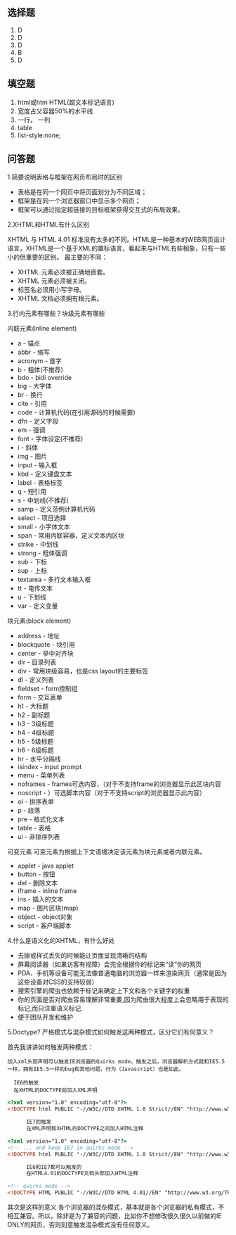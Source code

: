 ## 选择题

1. D 
2. D 
3. D 
4. B 
5. D

## 填空题

1. html或htm HTML(超文本标记语言)
2. 宽度占父容器50%的水平线
3. 一行， 一列
4. table
5. list-style:none; 

## 问答题

1.简要说明表格与框架在网页布局时的区别

* 表格是在同一个网页中将页面划分为不同区域； 
* 框架是在同一个浏览器窗口中显示多个网页； 
* 框架可以通过指定超链接的目标框架获得交互式的布局效果。 

2.XHTML和HTML有什么区别

XHTML 与 HTML 4.01 标准没有太多的不同。HTML是一种基本的WEB网页设计语言，XHTML是一个基于XML的置标语言，看起来与HTML有些相象，只有一些小的但重要的区别。
最主要的不同：

* XHTML 元素必须被正确地嵌套。
* XHTML 元素必须被关闭。
* 标签名必须用小写字母。
* XHTML 文档必须拥有根元素。

3.行内元素有哪些？块级元素有哪些

内联元素(inline element)
* a - 锚点
* abbr - 缩写
* acronym - 首字
* b - 粗体(不推荐)
* bdo - bidi override
* big - 大字体
* br - 换行
* cite - 引用
* code - 计算机代码(在引用源码的时候需要)
* dfn - 定义字段
* em - 强调
* font - 字体设定(不推荐)
* i - 斜体
* img - 图片
* input - 输入框
* kbd - 定义键盘文本
* label - 表格标签
* q - 短引用
* s - 中划线(不推荐)
* samp - 定义范例计算机代码
* select - 项目选择
* small - 小字体文本
* span - 常用内联容器，定义文本内区块
* strike - 中划线
* strong - 粗体强调
* sub - 下标
* sup - 上标
* textarea - 多行文本输入框
* tt - 电传文本
* u - 下划线
* var - 定义变量

块元素(block element)
* address - 地址
* blockquote - 块引用
* center - 举中对齐块
* dir - 目录列表
* div - 常用块级容易，也是css layout的主要标签
* dl - 定义列表
* fieldset - form控制组
* form - 交互表单
* h1 - 大标题
* h2 - 副标题
* h3 - 3级标题
* h4 - 4级标题
* h5 - 5级标题
* h6 - 6级标题
* hr - 水平分隔线
* isindex - input prompt
* menu - 菜单列表
* noframes - frames可选内容，（对于不支持frame的浏览器显示此区块内容
* noscript - ）可选脚本内容（对于不支持script的浏览器显示此内容）
* ol - 排序表单
* p - 段落
* pre - 格式化文本
* table - 表格
* ul - 非排序列表

可变元素
可变元素为根据上下文语境决定该元素为块元素或者内联元素。

* applet - java applet
* button - 按钮
* del - 删除文本
* iframe - inline frame
* ins - 插入的文本
* map - 图片区块(map)
* object - object对象
* script - 客户端脚本

4.什么是语义化的XHTML，有什么好处

* 去掉或样式丢失的时候能让页面呈现清晰的结构
* 屏幕阅读器（如果访客有视障）会完全根据你的标记来“读”你的网页
* PDA、手机等设备可能无法像普通电脑的浏览器一样来渲染网页（通常是因为这些设备对CSS的支持较弱）
* 搜索引擎的爬虫也依赖于标记来确定上下文和各个关键字的权重
* 你的页面是否对爬虫容易理解非常重要,因为爬虫很大程度上会忽略用于表现的标记,而只注重语义标记.
* 便于团队开发和维护

5.Doctype? 严格模式与混杂模式如何触发这两种模式，区分它们有何意义？

首先我讲讲如何触发两种模式：

    加入xml头部声明可以触发IE浏览器的Quirks mode，触发之后，浏览器解析方式就和IE5.5一样，拥有IE5.5一样的bug和其他问题，行为（Javascript）也是如此。

      IE6的触发
      在XHTML的DOCTYPE前加入XML声明

```html
<?xml version="1.0" encoding="utf-8"?>
<!DOCTYPE html PUBLIC "-//W3C//DTD XHTML 1.0 Strict//EN" "http://www.w3.org/TR/xhtml1/DTD/xhtml1-strict.dtd">

      IE7的触发
      在XML声明和XHTML的DOCTYPE之间加入HTML注释
```

```html
<?xml version="1.0" encoding="utf-8"?>
<!-- ... and keep IE7 in quirks mode -->
<!DOCTYPE html PUBLIC "-//W3C//DTD XHTML 1.0 Strict//EN" "http://www.w3.org/TR/xhtml1/DTD/xhtml1-strict.dtd">

      IE6和IE7都可以触发的
      在HTML4.01的DOCTYPE文档头部加入HTML注释
```

```html
<!-- quirks mode -->
<!DOCTYPE HTML PUBLIC "-//W3C//DTD HTML 4.01//EN" "http://www.w3.org/TR/html4/strict.dtd">
```

其次是这样的意义
各个浏览器的混杂模式，基本就是各个浏览器的私有模式，不相互兼容。所以，除非是为了兼容的问题，比如你不想修改很久很久以前做的IE ONLY的网页，否则刻意触发混杂模式没有任何意义。